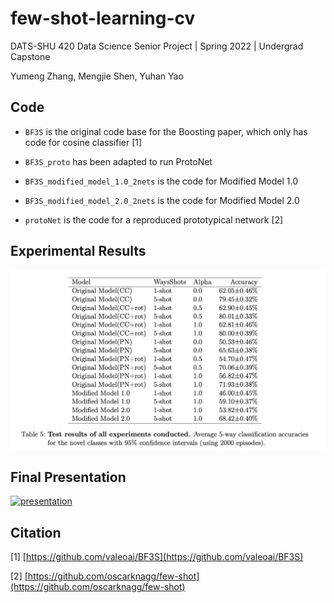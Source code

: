# few-shot-learning-cv

DATS-SHU 420 Data Science Senior Project | Spring 2022 | Undergrad Capstone

Yumeng Zhang, Mengjie Shen, Yuhan Yao

## Code

- `BF3S` is the original code base for the Boosting paper, which only has code for cosine classifier [1]

- `BF3S_proto` has been adapted to run ProtoNet

- `BF3S_modified_model_1.0_2nets` is the code for Modified Model 1.0

- `BF3S_modified_model_2.0_2nets` is the code for Modified Model 2.0

- `protoNet` is the code for a reproduced prototypical network [2]

## Experimental Results

![readme_pic](./exp_results.png)

## Final Presentation

[![presentation](https://img.youtube.com/vi/uwtiKdxRV6c/1.jpg)](https://youtu.be/uwtiKdxRV6c)

## Citation

[1] [https://github.com/valeoai/BF3S](https://github.com/valeoai/BF3S)

[2] [https://github.com/oscarknagg/few-shot](https://github.com/oscarknagg/few-shot)
